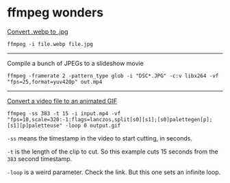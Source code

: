 # ffmpeg wonders

[Convert .webp to .jpg](https://unix.stackexchange.com/a/349116)

```
ffmpeg -i file.webp file.jpg
```

---

Compile a bunch of JPEGs to a slideshow movie

```
ffmpeg -framerate 2 -pattern_type glob -i "DSC*.JPG" -c:v libx264 -vf "fps=25,format=yuv420p" out.mp4
```

---

[Convert a video file to an animated GIF](https://superuser.com/a/556031/309635)

```
ffmpeg -ss 383 -t 15 -i input.mp4 -vf "fps=10,scale=320:-1:flags=lanczos,split[s0][s1];[s0]palettegen[p];[s1][p]paletteuse" -loop 0 output.gif
```

`-ss` means the timestamp in the video to start cutting, in seconds.

`-t` is the length of the clip to cut. So this example cuts 15 seconds from the
`383` second timestamp.

`-loop` is a weird parameter. Check the link. But this one sets an infinite
loop.

